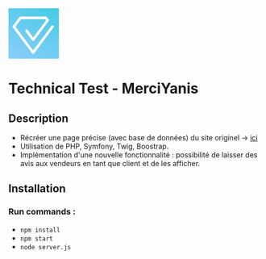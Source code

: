 <img src="https://github.com/stephaniem31/merciyanis/blob/master/public/merciyanis.png" width="100" height="100">

# Technical Test - MerciYanis


## Description

  - Récréer une page précise (avec base de données) du site originel -> [ici](http://get.talentdetection.com/lnk/AUgAADGE94kAAchh2oQAALrnLjoAAABElewAAAAAAAw5JABgtkIMX4MZB7lJQpSxWxyEJO62zQAAanQ/1/J0mGRYqQpITAPLwDRvG8_Q/aHR0cHM6Ly9pemlkb3JlLmNvbS92aWRlLWFwcGFydC9hcHBhcnRlbWVudC1qdW5oYWMvMTg2NTA")
  - Utilisation de PHP, Symfony, Twig, Boostrap.
  - Implémentation d'une nouvelle fonctionnalité : possibilité de laisser des avis aux vendeurs en tant que client et de les afficher.

  
 ## Installation
 
 ### Run commands :
 
   - `npm install`
   - `npm start`
   - `node server.js`
